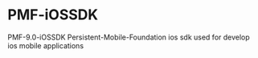 # PMF-iOSSDK
PMF-9.0-iOSSDK Persistent-Mobile-Foundation ios sdk used for develop ios mobile applications
